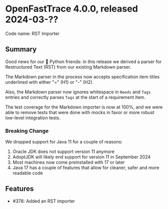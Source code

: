 # OpenFastTrace 4.0.0, released 2024-03-??

Code name: RST Importer

## Summary

Good news for our 🐍 Python friends: in this release we derived a parser for Restructured Text (RST) from our existing Markdown parser.

The Markdown parser in the process now accepts specification item titles underlined with either "=" (H1) or "-" (H2).

Also, the Markdown parser now ignores whitespace in `Needs` and `Tags` entries and correctly parses `Tags` at the start of a requirement item.

The test coverage for the Markdown importer is now at 100%, and we were able to remove tests that were done with mocks in favor or more robust low-level integration tests.

### Breaking Change

We dropped support for Java 11 for a couple of reasons:

1. Oracle JDK does not support version 11 anymore
2. AdoptJDK will likely end support for version 11 in September 2024
3. Most machines now come preinstalled with 17 or later
4. Java 17 has a couple of features that allow for cleaner, safer and more readable code

## Features

* #378: Added an RST importer
